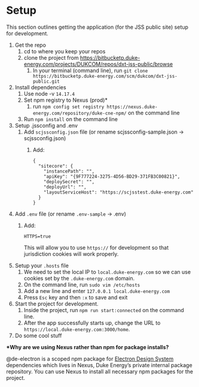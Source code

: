 # Setup

This section outlines getting the application (for the JSS public site) setup for development.

1. Get the repo
   1. cd to where you keep your repos
   2. clone the project from https://bitbucketp.duke-energy.com/projects/DUKCOM/repos/dxt-jss-public/browse
      1. In your terminal (command line), run `git clone https://bitbucketp.duke-energy.com/scm/dukcom/dxt-jss-public.git`
2. Install dependencies
   1. Use node -v `14.17.4`
   2. Set npm registry to Nexus (prod)\*
      1. run `npm config set registry https://nexus.duke-energy.com/repository/duke-cne-npm/` on the command line
   3. Run `npm install` on the command line
3. Setup .jssconfig and .env
   1. Add `scjssconfig.json` file (or rename scjssconfig-sample.json → scjssconfig.json)
      1.  Add:

          ```
          {
            "sitecore": {
              "instancePath": "",
              "apiKey": "{9F777224-3275-4D56-BD29-371FB3C00821}",
              "deploySecret": "",
              "deployUrl": "",
              "layoutServiceHost": "https://scjsstest.duke-energy.com"
            }
          }
          ```
4. Add `.env` file (or rename `.env-sample` → .env)
   1.  Add:

       ```
       HTTPS=true
       ```

       This will allow you to use `https://` for development so that jurisdiction cookies will work properly.
5. Setup your `.hosts` file
   1. We need to set the local IP to `local.duke-energy.com` so we can use cookies set by the `.duke-energy.com` domain.
   2. On the command line, run `sudo vim /etc/hosts`
   3. Add a new line and enter `127.0.0.1 local.duke-energy.com`
   4. Press `Esc` key and then `:x` to save and exit
6. Start the project for development.
   1. Inside the project, run `npm run start:connected` on the command line.
   2. After the app successfully starts up, change the URL to `https://local.duke-energy.com:3000/home`.
7. Do some cool stuff

**\*Why are we using Nexus rather than npm for package installs?**

@de-electron is a scoped npm package for [Electron Design System](https://electron.duke-energy.com) dependencies which lives in Nexus, Duke Energy’s private internal package repository. You can use Nexus to install all necessary npm packages for the project.
